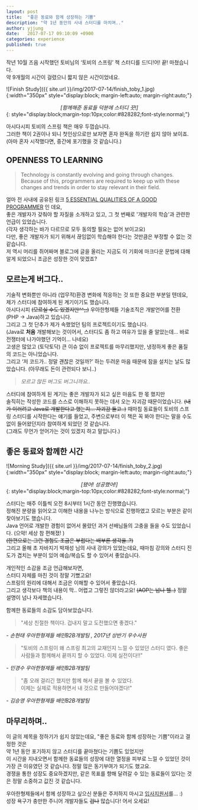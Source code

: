 ```yaml
---
layout: post
title:  "좋은 동료와 함께 성장하는 기쁨"
description: "약 1년 동안의 사내 스터디를 마치며.."
author: yjjung
date:   2017-07-17 09:10:09 +0900
categories: experience
published: true
---
```


작년 10월 즈음 시작했던 토비님의 ‘토비의 스프링’ 책 스터디를 드!디!어! 끝! 마쳤습니다.    
약 9개월의 시간이 걸렸으니 짧지 않은 시간이었네요.   

![Finish Study]({{ site.url }}/img/2017-07-14/finish_toby_1.jpg){:width="350px" style="display:block; margin-left:auto; margin-right:auto;"}
*<center>[함께해준 동료들 덕분에 스터디 끗!]</center>*{: style="display:block;margin-top:10px;color:#828282;font-style:normal;"}
  
아시다시피 토비의 스프링 책은 매우 두껍습니다.   
그러한 책이 2권이나 되니 첫인상으로만 보자면 혼자 완독을 하기란 쉽지 않아 보이죠.   
(아마 혼자 시작했다면, 중간에 포기했을 것 같습니다.)

## OPENNESS TO LEARNING

> Technology is constantly evolving and going through changes. 
Because of this, programmers are required to keep up with these changes and trends in order to stay relevant in their field. 

얼마 전 사내에 공유된 링크 [5 ESSENTIAL QUALITIES OF A GOOD PROGRAMMER](https://www.thesoftwareguild.com/faq/qualities-of-a-good-programmer/) 인 데요,   
좋은 개발자가 갖춰야 할 자질을 소개하고 있고, 그 첫 번째로 '개발자의 학습'과 관련한 언급이 있었습니다.  
(각자 생각하는 바가 다르므로 모두 동의할 필요는 없어 보이고요)    
다만, 좋은 개발자가 되기 위해서 끊임없이 학습해야 한다는 것만큼은 부정할 수 없는 것 같습니다.   
저 역시 머리를 쥐어짜며 블로그에 글을 올리는 지금도 이 기회에 마크다운 문법에 대해 알게 되었으니 조금은 성장한 것이 맞겠죠?   

## 모르는게 버그다..
기술적 변화뿐만 아니라 (업무적)환경 변화에 적응하는 것 또한 중요한 부분일 텐데요, 제가 스터디에 참여하게 된 계기이기도 했습니다.   
아시다시피 ~~(모르실 수도 있겠지만^^;;)~~ 우아한형제들 기술조직은 개발언어를 전환(PHP -> Java)하고 있습니다.   
그리고 그 첫 단추가 제가 속했었던 팀의 프로젝트이기도 했습니다.   
(Java로 **처음** 개발해보는 것이어서, 스터디도 좀 하고 여유가 있을 줄 알았는데... 바로 전쟁터에 나가야했던 기억이... 나네요)   
고생은 많았고 (토닥토닥) 큰 이슈 없이 프로젝트를 마무리했지만, 냉정하게 좋은 품질의 코드는 아니었습니다.   
그리고 ‘저 코드가.. 정말 괜찮은 것일까?’ 하는 두려운 마음 때문에 잠을 설치는 날도 많았습니다. (아무래도 돈이 관련되다 보니..)

>*모르고 많든 버그도 버그니까요..*

스터디에 참여하게 된 계기는 좋은 개발자가 되고 싶은 마음도 한 몫 했지만   
솔직히는 작성한 코드를 스스로 이해하지 못하는 데서 오는 자괴감 때문이었습니다. ~~(내가 이러려고 Java로 개발한다고 했는지… 자괴감 들고..)~~
때마침 동료들이 토비의 스프링 스터디를 시작한다는 얘기를 들었고, 주변으로부터 이 책은 꼭 봐야 한다는 말을 수도 없이 들어왔던지라 참여하게 되었던 것 같습니다.   
(그래도 무언가 얻어가는 것이 있겠지 하고 말입니다.)

## 좋은 동료와 함께한 시간
![Morning Study]({{ site.url }}/img/2017-07-14/finish_toby_2.jpg){:width="350px" style="display:block; margin-left:auto; margin-right:auto;"}
*<center>[됐어! 성공했어!]</center>*{: style="display:block;margin-top:10px;color:#828282;font-style:normal;"}

스터디는 매주 이틀씩 오전 8시부터 1시간 동안 진행했습니다.  
정해진 분량을 읽어오고 이해한 내용을 나누는 방식으로 진행하였고 모르는 부분은 같이 찾아보기도 했습니다.   
Java 언어로 개발한 경험이 없어서 몰랐던 과거 선배님들의 고충을 들을 수도 있었습니다. (으악! 세상 참 편해졌! )    
~~(한편으로는 그런 경험도 조금은 부럽다는 배부른 생각을..?)~~    
그리고 올해 초 자바지기 박재성 님의 사내 강의가 있었는데요, 때마침 강의와 스터디 진도가 겹치는 부분이 있어 예습/복습도 할 수 있어서 좋았습니다.   

개인적인 소감을 조금 언급해보자면,   
스터디 자체를 마친 것이 정말 기뻤고요!    
스프링의 원리에 대해서 조금은 이해할 수 있어서 좋았습니다.   
그리고 생각보다 책의 내용이 막.. 어렵고 그렇진 않더라고요! ~~(AOP는 넘나 헬..)~~ 정말 설명이 넘나 자세했습니다.  

함께한 동료들의 소감도 담아보았습니다. 

> "세상 친절한 책이다. 겁내지 말고 도전했으면 좋겠다."   

*- 손현태 우아한형제들 배민B2B개발팀 , 2017년 상반기 우수사원*

>"토비의 스프링이 왜 스프링 최고의 교재인지 느낄 수 있었던 스터디 였다. 좋은 사람들과 함께해서 끝까지 할 수 있었다. 이제 실전이다!!"

*- 민경수 우아한형제들 배민B2B개발팀*
   
>"좀 오래 걸리긴 했지만 함께 해서 끝을 볼 수 있었다.   
이제는 실제로 적용하면서 내 것으로 만들어야겠다!"   

*- 김승영 우아한형제들 배민B2B개발팀*

## 마무리하며..
이 글의 제목을 정하기가 쉽지 않았는데요, "좋은 동료와 함께 성장하는 기쁨"이라고 결정한 것은    
약 1년 동안 포기하지 않고 스터디를 끝마쳤다는 기쁨도 있었지만    
이 시간을 지내오면서 함께한 동료들의 성장에 대한 열정을 피부로 느낄 수 있었던 것이 가장 큰 이유였던 것 같습니다. 정말 많은 동기부여가 되기도 했고요.   
경쟁을 통한 성장도 중요하겠지만, 같은 목표를 향해 달려갈 수 있는 동료들이 있다는 것은 정말 소중하고 값진 것 같습니다.  

우아한형제들에서 함께 성장하고 싶으신 분들은 주저하지 마시고 [입사지원서](https://recruit.woowahan.com/#/job)를... :)   
성장 욕구가 충만한 주니어 개발자들도 ~~겁나~~ 많습니다! 어서 오세요!  
 


